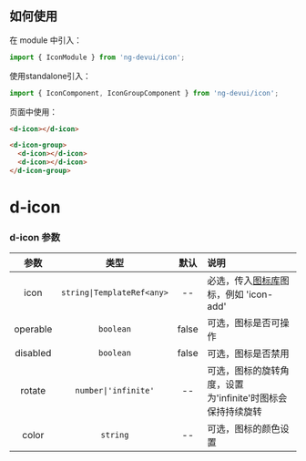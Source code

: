 ## 如何使用

在 module 中引入：

```typescript
import { IconModule } from 'ng-devui/icon';
```

使用standalone引入：

```typescript
import { IconComponent, IconGroupComponent } from 'ng-devui/icon';
```

页面中使用：

```html
<d-icon></d-icon>

<d-icon-group>
  <d-icon></d-icon>
  <d-icon></d-icon>
</d-icon-group>
```

# d-icon

### d-icon 参数

|   参数   |            类型            | 默认  | 说明                                                                                        |
| :------: | :------------------------: | :---: | :------------------------------------------------------------------------------------------ |
|   icon   | `string\|TemplateRef<any>` |  --   | 必选，传入[图标库](https://devui.design/icon/ruleResource)图标，例如 'icon-add' |
| operable |         `boolean`          | false | 可选，图标是否可操作                                                                        |
| disabled |         `boolean`          | false | 可选，图标是否禁用                                                                          |
|  rotate  |    `number\|'infinite'`    |  --   | 可选，图标的旋转角度，设置为'infinite'时图标会保持持续旋转                                  |
|  color  |    `string`    |  --   | 可选，图标的颜色设置                                |
